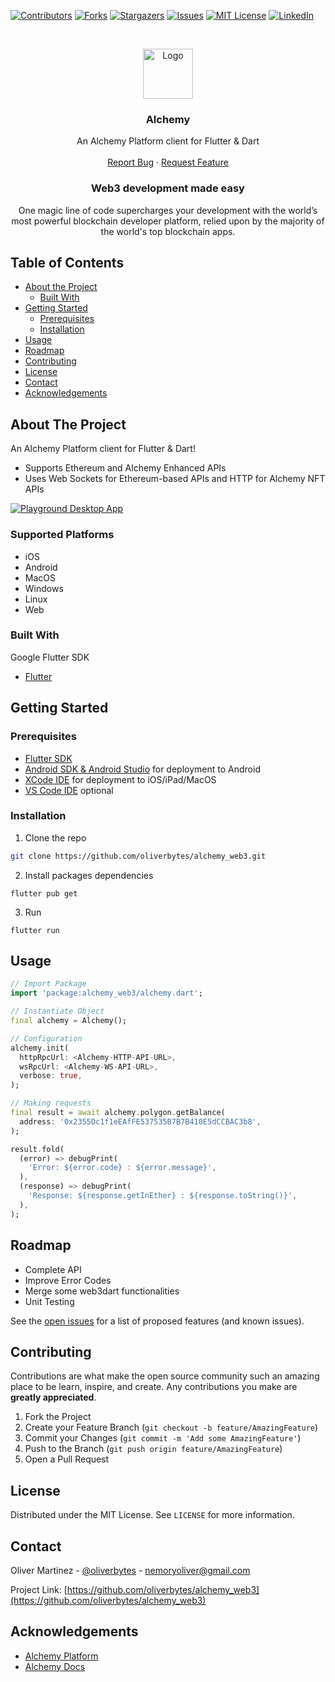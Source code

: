 <!--
*** Thanks for checking out this README Template. If you have a suggestion that would
*** make this better, please fork the repo and create a pull request or simply open
*** an issue with the tag "enhancement".
*** Thanks again! Now go create something AMAZING! :D
-->





<!-- PROJECT SHIELDS -->
<!--
*** I'm using markdown "reference style" links for readability.
*** Reference links are enclosed in brackets [ ] instead of parentheses ( ).
*** See the bottom of this document for the declaration of the reference variables
*** for contributors-url, forks-url, etc. This is an optional, concise syntax you may use.
*** https://www.markdownguide.org/basic-syntax/#reference-style-links
-->
[![Contributors][contributors-shield]][contributors-url]
[![Forks][forks-shield]][forks-url]
[![Stargazers][stars-shield]][stars-url]
[![Issues][issues-shield]][issues-url]
[![MIT License][license-shield]][license-url]
[![LinkedIn][linkedin-shield]][linkedin-url]



<!-- PROJECT LOGO -->
<br />
<p align="center">
  <a href="https://github.com/oliverbytes/alchemy_web3">
    <img src="https://github.com/oliverbytes/alchemy_web3/raw/master/images/logo.png" alt="Logo" width="80" height="80">
  </a>

  <h3 align="center">Alchemy</h3>

  <p align="center">
    An Alchemy Platform client for Flutter & Dart
    <br />
    <br />
    <a href="https://github.com/oliverbytes/alchemy_web3/issues">Report Bug</a>
    ·
    <a href="https://github.com/oliverbytes/alchemy_web3/issues">Request Feature</a>
  </p>
  
  <h3 align="center">Web3 development made easy</h3>
  <p align="center">One magic line of code supercharges your development with the world’s most powerful blockchain developer platform, relied upon by the majority of the     world's top blockchain apps.</p>
</p>



<!-- TABLE OF CONTENTS -->
## Table of Contents

* [About the Project](#about-the-project)
  * [Built With](#built-with)
* [Getting Started](#getting-started)
  * [Prerequisites](#prerequisites)
  * [Installation](#installation)
* [Usage](#usage)
* [Roadmap](#roadmap)
* [Contributing](#contributing)
* [License](#license)
* [Contact](#contact)
* [Acknowledgements](#acknowledgements)


## About The Project

An Alchemy Platform client for Flutter & Dart!
* Supports Ethereum and Alchemy Enhanced APIs
* Uses Web Sockets for Ethereum-based APIs and HTTP for Alchemy NFT APIs

[![Playground Desktop App][screenshots-desktop]](https://github.com/oliverbytes/alchemy_web3)

### Supported Platforms
- iOS
- Android
- MacOS
- Windows
- Linux
- Web

### Built With
Google Flutter SDK
* [Flutter](https://flutter.dev)



<!-- GETTING STARTED -->
## Getting Started


### Prerequisites

* [Flutter SDK](https://flutter.dev)
* [Android SDK & Android Studio](https://developer.android.com/studio) for deployment to Android
* [XCode IDE](https://developer.apple.com/xcode/) for deployment to iOS/iPad/MacOS
* [VS Code IDE](https://code.visualstudio.com/) optional

### Installation

1. Clone the repo
```sh
git clone https://github.com/oliverbytes/alchemy_web3.git
```
2. Install packages dependencies
```
flutter pub get
```
3. Run
```
flutter run
```



<!-- USAGE EXAMPLES -->
## Usage

```dart
// Import Package
import 'package:alchemy_web3/alchemy.dart';

// Instantiate Object
final alchemy = Alchemy();

// Configuration
alchemy.init(
  httpRpcUrl: <Alchemy-HTTP-API-URL>,
  wsRpcUrl: <Alchemy-WS-API-URL>,
  verbose: true,
);

// Making requests
final result = await alchemy.polygon.getBalance(
  address: '0x2355Dc1f1eEAfFE537535B7B7B410E5dCCBAC3b8',
);

result.fold(
  (error) => debugPrint(
    'Error: ${error.code} : ${error.message}',
  ),
  (response) => debugPrint(
    'Response: ${response.getInEther} : ${response.toString()}',
  ),
);

```

<!-- ROADMAP -->
## Roadmap

* Complete API
* Improve Error Codes
* Merge some web3dart functionalities
* Unit Testing

See the [open issues](https://github.com/oliverbytes/alchemy_web3/issues) for a list of proposed features (and known issues).



<!-- CONTRIBUTING -->
## Contributing

Contributions are what make the open source community such an amazing place to be learn, inspire, and create. Any contributions you make are **greatly appreciated**.

1. Fork the Project
2. Create your Feature Branch (`git checkout -b feature/AmazingFeature`)
3. Commit your Changes (`git commit -m 'Add some AmazingFeature'`)
4. Push to the Branch (`git push origin feature/AmazingFeature`)
5. Open a Pull Request



<!-- LICENSE -->
## License
 
Distributed under the MIT License. See `LICENSE` for more information.



<!-- CONTACT -->
## Contact

Oliver Martinez - [@oliverbytes](https://twitter.com/oliverbytes) - nemoryoliver@gmail.com

Project Link: [https://github.com/oliverbytes/alchemy_web3](https://github.com/oliverbytes/alchemy_web3)



<!-- ACKNOWLEDGEMENTS -->
## Acknowledgements
* [Alchemy Platform](https://www.alchemy.com/)
* [Alchemy Docs](https://docs.alchemy.com/alchemy/)





<!-- MARKDOWN LINKS & IMAGES -->
<!-- https://www.markdownguide.org/basic-syntax/#reference-style-links -->
[contributors-shield]: https://img.shields.io/github/contributors/oliverbytes/alchemy_web3.svg?style=flat-square
[contributors-url]: https://github.com/oliverbytes/alchemy_web3/graphs/contributors
[forks-shield]: https://img.shields.io/github/forks/oliverbytes/alchemy_web3.svg?style=flat-square
[forks-url]: https://github.com/oliverbytes/alchemy_web3/network/members
[stars-shield]: https://img.shields.io/github/stars/oliverbytes/alchemy_web3.svg?style=flat-square
[stars-url]: https://github.com/oliverbytes/alchemy_web3/stargazers
[issues-shield]: https://img.shields.io/github/issues/oliverbytes/alchemy_web3.svg?style=flat-square
[issues-url]: https://github.com/oliverbytes/alchemy_web3/issues
[license-shield]: https://img.shields.io/github/license/oliverbytes/alchemy_web3.svg?style=flat-square
[license-url]: https://github.com/oliverbytes/alchemy_web3/blob/master/LICENSE.txt
[linkedin-shield]: https://img.shields.io/badge/-LinkedIn-black.svg?style=flat-square&logo=linkedin&colorB=555
[linkedin-url]: https://linkedin.com/in/oliverbytes
[screenshots-desktop]: images/screenshots_desktop.png
